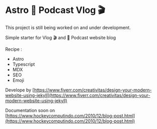# Astro 🎤 Podcast Vlog 🎬

This project is still being worked on and under development.

Simple starter for Vlog 🎬 and 🎤 Podcast website blog

Recipe :

- Astro
- Typescript
- MDX
- SEO
- Emoji

Develope by [https://www.fiverr.com/creativitas/design-your-modern-website-using-jekyll](https://www.fiverr.com/creativitas/design-your-modern-website-using-jekyll)

Documentation soon on [https://www.hockeycomputindo.com/2010/12/blog-post.html](https://www.hockeycomputindo.com/2010/12/blog-post.html)
